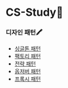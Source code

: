 # CS-Study🔖

### **디자인 패턴🖍️**

- [싱글톤 패턴](https://github.com/ap3334/CS-Study/blob/master/design/singleton-pattern.md)
- [팩토리 패턴]()
- [전략 패턴]()
- [옵저버 패턴]()
- [프록시 패턴]()


